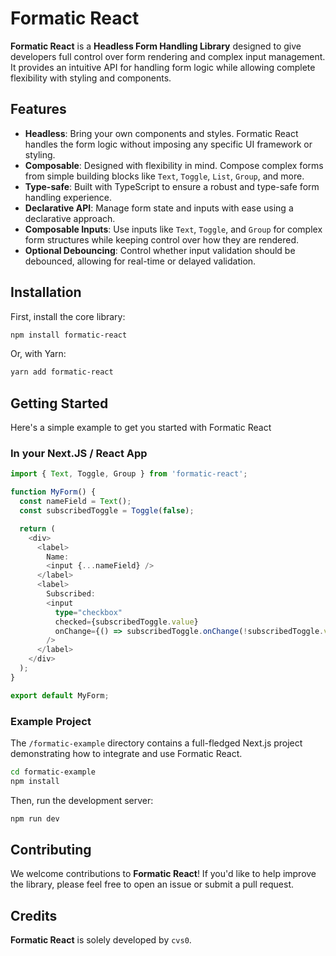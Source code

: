 # Formatic React

**Formatic React** is a **Headless Form Handling Library** designed to give developers full control over form rendering and complex input management. It provides an intuitive API for handling form logic while allowing complete flexibility with styling and components.

## Features

* **Headless**: Bring your own components and styles. Formatic React handles the form logic without imposing any specific UI framework or styling.
* **Composable**: Designed with flexibility in mind. Compose complex forms from simple building blocks like `Text`, `Toggle`, `List`, `Group`, and more.
* **Type-safe**: Built with TypeScript to ensure a robust and type-safe form handling experience.
* **Declarative API**: Manage form state and inputs with ease using a declarative approach.
* **Composable Inputs**: Use inputs like `Text`, `Toggle`, and `Group` for complex form structures while keeping control over how they are rendered.
* **Optional Debouncing**: Control whether input validation should be debounced, allowing for real-time or delayed validation.

## Installation

First, install the core library:

```bash
npm install formatic-react
```

Or, with Yarn:

```bash
yarn add formatic-react
```

## Getting Started

Here's a simple example to get you started with Formatic React

### In your Next.JS / React App

```typescript
import { Text, Toggle, Group } from 'formatic-react';

function MyForm() {
  const nameField = Text();
  const subscribedToggle = Toggle(false);

  return (
    <div>
      <label>
        Name:
        <input {...nameField} />
      </label>
      <label>
        Subscribed:
        <input
          type="checkbox"
          checked={subscribedToggle.value}
          onChange={() => subscribedToggle.onChange(!subscribedToggle.value)}
        />
      </label>
    </div>
  );
}

export default MyForm;
```

### Example Project

The `/formatic-example` directory contains a full-fledged Next.js project demonstrating how to integrate and use Formatic React.
```bash
cd formatic-example
npm install
```

Then, run the development server:
```bash
npm run dev
```

## Contributing

We welcome contributions to **Formatic React**! If you'd like to help improve the library, please feel free to open an issue or submit a pull request.

## Credits

**Formatic React** is solely developed by `cvs0`.